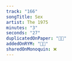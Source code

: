 ```yaml
---
track: "166"
songTitle: Sex
artist: The 1975
minutes: "3"
seconds: "27"
duplicatedOnPaper: "👍🏻"
addedOnRYM: "👍🏻"
sharedOnMonoquin: ❌
---
```

